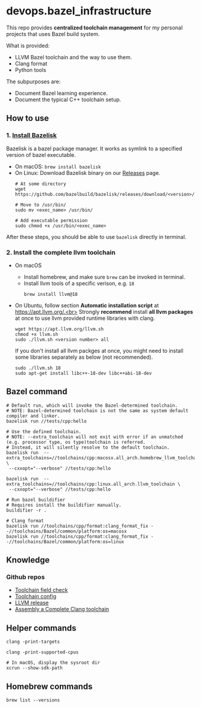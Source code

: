 # devops.bazel_infrastructure
This repo provides **centralized toolchain management** for my personal projects that uses Bazel build system.

What is provided:
* LLVM Bazel toolchain and the way to use them.
* Clang format
* Python tools

The subpurposes are:
* Document Bazel learning experience.
* Document the typical C++ toolchain setup.

## How to use
### 1. [Install Bazelisk](https://github.com/bazelbuild/bazelisk?tab=readme-ov-file#installation)<br>
Bazelisk is a bazel package manager. It works as symlink to a specified version of bazel executable.
* On macOS: `brew install bazelisk`
* On Linux: Download Bazelisk binary on our [Releases](https://github.com/bazelbuild/bazelisk/releases) page.
    ```shell
    # At some directory
    wget https://github.com/bazelbuild/bazelisk/releases/download/<version>/<exec_name>

    # Move to /usr/bin/
    sudo mv <exec_name> /usr/bin/

    # Add executable permission
    sudo chmod +x /usr/bin/<exec_name>
    ```
After these steps, you should be able to use `bazelisk` directly in terminal.

### 2. Install the complete llvm toolchain
* On macOS
    * Install homebrew, and make sure `brew` can be invoked in terminal.
    * Install llvm tools of a specific verison, e.g. `18`
        ```shell
        brew install llvm@18
        ```
* On Ubuntu, follow section **Automatic installation script** at https://apt.llvm.org/.<br>
    Strongly **recommend** install **all llvm packages** at once to use llvm provided runtime libraries with clang.
    ```shell
    wget https://apt.llvm.org/llvm.sh
    chmod +x llvm.sh
    sudo ./llvm.sh <version number> all
    ```

  If you don't install all llvm packges at once, you might need to install some libraries separately as below (not recommended).
    ```shell
    sudo ./llvm.sh 18
    sudo apt-get install libc++-18-dev libc++abi-18-dev
    ```


## Bazel command
```shell
# Default run, which will invoke the Bazel-determined toolchain.
# NOTE: Bazel-determined toolchain is not the same as system default compiler and linker.
bazelisk run //tests/cpp:hello 

# Use the defined toolchain.
# NOTE: --extra_toolchain will not exit with error if an unmatched (e.g. processor type, os type)toolchain is referred.
# Instead, it will silently resolve to the default toolchain.
bazelisk run  --extra_toolchains=//toolchains/cpp:macosx.all_arch.homebrew_llvm_toolchain \
 --cxxopt="--verbose" //tests/cpp:hello

bazelisk run  --extra_toolchains=//toolchains/cpp:linux.all_arch.llvm_toolchain \
 --cxxopt="--verbose" //tests/cpp:hello

# Run bazel buildifier
# Requires install the buildifier manually.
buildifier -r .

# Clang format
bazelisk run //toolchains/cpp/format:clang_format_fix --//toolchains/Bazel/common/platform:os=macosx
bazelisk run //toolchains/cpp/format:clang_format_fix --//toolchains/Bazel/common/platform:os=linux
```

## Knowledge
### Github repos
* [Toolchain field check](https://github.com/bazelbuild/bazel/blob/master/src/main/starlark/builtins_bzl/common/cc/cc_toolchain_provider_helper.bzl#L33)
* [Toolchain config](https://cs.opensource.google/bazel/bazel/+/master:tools/cpp/unix_cc_toolchain_config.bzl;l=1509)
* [LLVM release](https://github.com/llvm/llvm-project/releases)
* [Assembly a Complete Clang toolchain](https://clang.llvm.org/docs/Toolchain.html#language-frontends-for-other-languages)

## Helper commands
```shell
clang -print-targets

clang -print-supported-cpus

# In macOS, display the sysroot dir
xcrun --show-sdk-path
```

## Homebrew commands
```shell
brew list --versions
```
